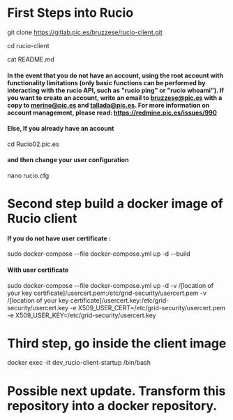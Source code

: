 # First Steps into Rucio
git clone https://gitlab.pic.es/bruzzese/rucio-client.git

cd rucio-client

cat README.md

#### In the event that you do not have an account, using the root account with functionality limitations (only basic functions can be performed by interacting with the rucio API, such as "rucio ping" or "rucio whoami"). If you want to create an account, write an email to bruzzese@pic.es with a copy to merino@pic.es and tallada@pic.es. For more information on account management, please read: https://redmine.pic.es/issues/990

#### Else, If you already have an account 
cd  Rucio02.pic.es

#### and then change your user configuration
nano rucio.cfg 

# Second step build a docker image of Rucio client 

#### If you do not have user certificate :
sudo docker-compose --file docker-compose.yml up -d --build

#### With user certificate 
sudo docker-compose --file docker-compose.yml up -d -v /[location of your key certificate]/usercert.pem:/etc/grid-security/usercert.pem -v /[location of your key certificate]/usercert.key:/etc/grid-security/usercert.key -e X509_USER_CERT=/etc/grid-security/usercert.pem -e X509_USER_KEY=/etc/grid-security/usercert.key

# Third step, go inside the client image 
docker exec -it dev_rucio-client-startup /bin/bash

# Possible next update. Transform this repository into a docker repository.
